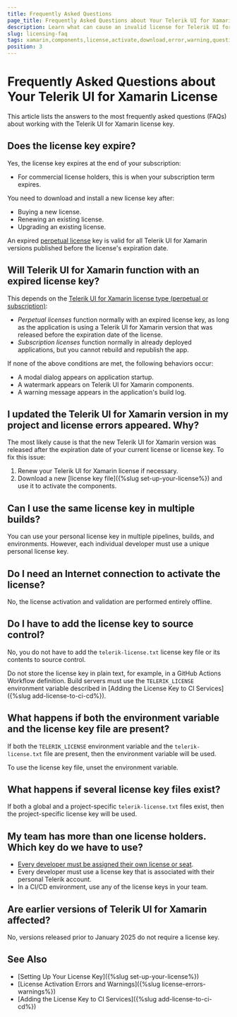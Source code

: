 ```yaml
---
title: Frequently Asked Questions
page_title: Frequently Asked Questions about Your Telerik UI for Xamarin License
description: Learn what can cause an invalid license for Telerik UI for Xamarin, learn what are the common warnings and errors, and learn how to solve them.
slug: licensing-faq
tags: xamarin,components,license,activate,download,error,warning,questions,faq
position: 3
---
```


# Frequently Asked Questions about Your Telerik UI for Xamarin License

This article lists the answers to the most frequently asked questions (FAQs) about working with the Telerik UI for Xamarin license key.

## Does the license key expire?

Yes, the license key expires at the end of your subscription:

* For commercial license holders, this is when your subscription term expires.

You need to download and install a new license key after:

* Buying a new license.
* Renewing an existing license.
* Upgrading an existing license.

An expired [perpetual license](https://www.telerik.com/purchase/faq/licensing-purchasing#licensing) key is valid for all Telerik UI for Xamarin versions published before the license's expiration date.

## Will Telerik UI for Xamarin function with an expired license key?

This depends on the [Telerik UI for Xamarin license type (perpetual or subscription)](https://www.telerik.com/purchase/faq/licensing-purchasing#licensing):

* *Perpetual licenses* function normally with an expired license key, as long as the application is using a Telerik UI for Xamarin version that was released before the expiration date of the license.
* *Subscription licenses* function normally in already deployed applications, but you cannot rebuild and republish the app.

If none of the above conditions are met, the following behaviors occur:

* A modal dialog appears on application startup.
* A watermark appears on Telerik UI for Xamarin components.
* A warning message appears in the application's build log.

## I updated the Telerik UI for Xamarin version in my project and license errors appeared. Why?

The most likely cause is that the new Telerik UI for Xamarin version was released after the expiration date of your current license or license key. To fix this issue:

1. Renew your Telerik UI for Xamarin license if necessary.
1. Download a new [license key file]({%slug set-up-your-license%}) and use it to activate the components.

## Can I use the same license key in multiple builds?

You can use your personal license key in multiple pipelines, builds, and environments. However, each individual developer must use a unique personal license key.

## Do I need an Internet connection to activate the license?

No, the license activation and validation are performed entirely offline.

## Do I have to add the license key to source control?

No, you do not have to add the `telerik-license.txt` license key file or its contents to source control.

Do not store the license key in plain text, for example, in a GitHub Actions Workflow definition. Build servers must use the `TELERIK_LICENSE` environment variable described in [Adding the License Key to CI Services]({%slug add-license-to-ci-cd%}).

## What happens if both the environment variable and the license key file are present?

If both the `TELERIK_LICENSE` environment variable and the `telerik-license.txt` file are present, then the environment variable will be used.

To use the license key file, unset the environment variable.

## What happens if several license key files exist?

If both a global and a project-specific `telerik-license.txt` files exist, then the project-specific license key will be used.

## My team has more than one license holders. Which key do we have to use?

* [Every developer must be assigned their own license or seat](https://www.telerik.com/purchase/faq/licensing-purchasing).
* Every developer must use a license key that is associated with their personal Telerik account.
* In a CI/CD environment, use any of the license keys in your team.

## Are earlier versions of Telerik UI for Xamarin affected?

No, versions released prior to January 2025 do not require a license key.

## See Also

* [Setting Up Your License Key]({%slug set-up-your-license%})
* [License Activation Errors and Warnings]({%slug license-errors-warnings%})
* [Adding the License Key to CI Services]({%slug add-license-to-ci-cd%})

